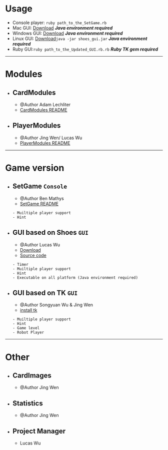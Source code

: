 

# Usage
- Console player: `ruby path_to_the_SetGame.rb`
- Mac GUI: [Download](https://github.com/cse-3901-sharkey/Butterfly/releases) ***Java environment required***
- Windows GUI: [Download](https://github.com/cse-3901-sharkey/Butterfly/releases) ***Java environment required***
- Linux GUI: [Download](https://github.com/cse-3901-sharkey/Butterfly/releases)`java -jar shoes_gui.jar` ***Java environment required***
- Ruby GUI:`ruby path_to_the_Updated_GUI.rb.rb` ***Ruby TK gem required***

---

# Modules 
- ## CardModules 
  - @Author Adam Lechliter 
  - [CardModules README](CardModule)
- ## PlayerModules 
  - @Author Jing Wen/ Lucas Wu
  - [PlayerModules README](PlayerModule)
---
# Game version
- ## SetGame `Console`
  - @Author Ben Mathys 
  - [SetGame README](SetGame\SetRules.txt)
  ```
  - Muiltiple player support
  - Hint
  ```
- ## GUI based on Shoes `GUI`
  - @Author Lucas Wu
  - [Download](https://github.com/cse-3901-sharkey/Butterfly/releases)
  - [Source code](Shoes_GUI.rb)
  ```
  - Timer
  - Muiltiple player support
  - Hint
  - Executable on all platform (Java environment required)
  ```
- ## GUI based on TK `GUI`
  - @Author Songyuan Wu & Jing Wen
  - [install tk](https://dev.to/kojix2/installing-ruby-tk-on-ubuntu-1d86)
  ```
  - Muiltiple player support
  - Hint
  - Game level
  - Robot Player
  ```
---
# Other
- ## CardImages 
  - @Author Jing Wen
- ## Statistics
  - @Author Jing Wen
- ## Project Manager
  - Lucas Wu





